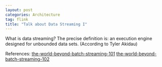 ```yaml
---
layout: post
categories: Architecture
tag: flink
title: "Talk about Data Streaming I"
---
```


What is data streaming? The precise definition is: an execution engine designed for unbounded data sets. (According to Tyler Akidau)










References:
[the-world-beyond-batch-streaming-101](https://www.oreilly.com/ideas/the-world-beyond-batch-streaming-101)
[the-world-beyond-batch-streaming-102](https://www.oreilly.com/ideas/the-world-beyond-batch-streaming-102)